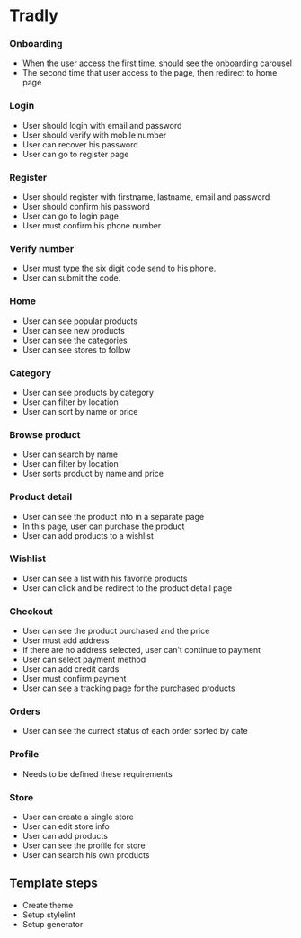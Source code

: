 # Tradly
### Onboarding
- When the user access the first time, should see the onboarding carousel
- The second time that user access to the page, then redirect to home page

### Login
- User should login with email and password
- User should verify with mobile number
- User can recover his password
- User can go to register page

### Register
- User should register with firstname, lastname, email and password
- User should confirm his password
- User can go to login page
- User must confirm his phone number

### Verify number
- User must type the six digit code send to his phone.
- User can submit the code.

### Home
- User can see popular products
- User can see new products
- User can see the categories
- User can see stores to follow

### Category
- User can see products by category
- User can filter by location
- User can sort by name or price

### Browse product
- User can search by name
- User can filter by location
- User sorts product by name and price

### Product detail
- User can see the product info in a separate page
- In this page, user can purchase the product
- User can add products to a wishlist

### Wishlist
- User can see a list with his favorite products
- User can click and be redirect to the product detail page

### Checkout
- User can see the product purchased and the price
- User must add address
- If there are no address selected, user can't continue to payment
- User can select payment method
- User can add credit cards
- User must confirm payment
- User can see a tracking page for the purchased products

### Orders
- User can see the currect status of each order sorted by date

### Profile
- Needs to be defined these requirements

### Store
- User can create a single store
- User can edit store info
- User can add products
- User can see the profile for store
- User can search his own products

## Template steps
- Create theme
- Setup stylelint
- Setup generator